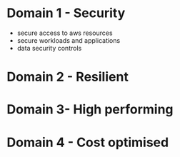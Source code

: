 # Domain 1 - Security

- secure access to aws resources
- secure workloads and applications
- data security controls

# Domain 2 - Resilient


# Domain 3- High performing


# Domain 4 - Cost optimised

